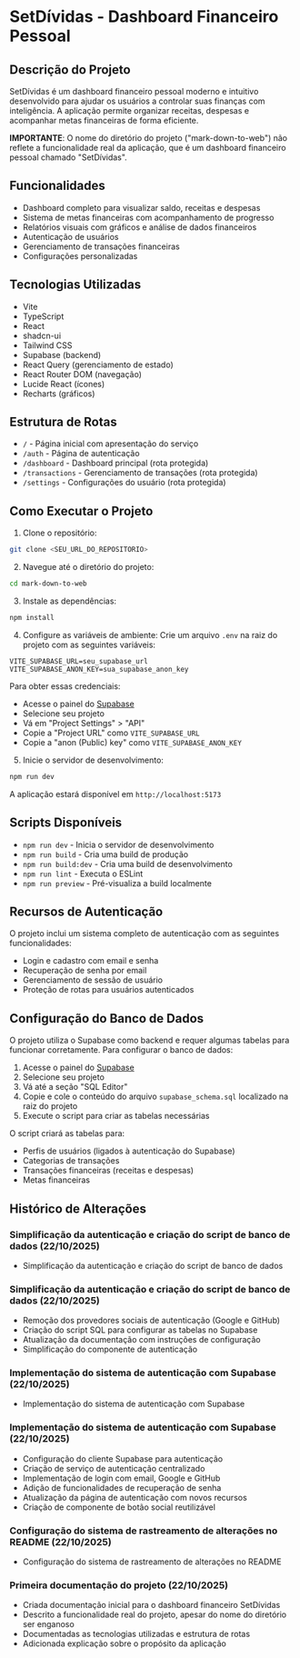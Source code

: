 # SetDívidas - Dashboard Financeiro Pessoal

## Descrição do Projeto
SetDívidas é um dashboard financeiro pessoal moderno e intuitivo desenvolvido para ajudar os usuários a controlar suas finanças com inteligência. A aplicação permite organizar receitas, despesas e acompanhar metas financeiras de forma eficiente.

**IMPORTANTE**: O nome do diretório do projeto ("mark-down-to-web") não reflete a funcionalidade real da aplicação, que é um dashboard financeiro pessoal chamado "SetDívidas".

## Funcionalidades
- Dashboard completo para visualizar saldo, receitas e despesas
- Sistema de metas financeiras com acompanhamento de progresso
- Relatórios visuais com gráficos e análise de dados financeiros
- Autenticação de usuários
- Gerenciamento de transações financeiras
- Configurações personalizadas

## Tecnologias Utilizadas
- Vite
- TypeScript
- React
- shadcn-ui
- Tailwind CSS
- Supabase (backend)
- React Query (gerenciamento de estado)
- React Router DOM (navegação)
- Lucide React (ícones)
- Recharts (gráficos)

## Estrutura de Rotas
- `/` - Página inicial com apresentação do serviço
- `/auth` - Página de autenticação
- `/dashboard` - Dashboard principal (rota protegida)
- `/transactions` - Gerenciamento de transações (rota protegida)
- `/settings` - Configurações do usuário (rota protegida)

## Como Executar o Projeto

1. Clone o repositório:
```sh
git clone <SEU_URL_DO_REPOSITORIO>
```

2. Navegue até o diretório do projeto:
```sh
cd mark-down-to-web
```

3. Instale as dependências:
```sh
npm install
```

4. Configure as variáveis de ambiente:
Crie um arquivo `.env` na raiz do projeto com as seguintes variáveis:

```env
VITE_SUPABASE_URL=seu_supabase_url
VITE_SUPABASE_ANON_KEY=sua_supabase_anon_key
```

Para obter essas credenciais:
   - Acesse o painel do [Supabase](https://app.supabase.com/)
   - Selecione seu projeto
   - Vá em "Project Settings" > "API"
   - Copie a "Project URL" como `VITE_SUPABASE_URL`
   - Copie a "anon (Public) key" como `VITE_SUPABASE_ANON_KEY`

5. Inicie o servidor de desenvolvimento:
```sh
npm run dev
```

A aplicação estará disponível em `http://localhost:5173`

## Scripts Disponíveis
- `npm run dev` - Inicia o servidor de desenvolvimento
- `npm run build` - Cria uma build de produção
- `npm run build:dev` - Cria uma build de desenvolvimento
- `npm run lint` - Executa o ESLint
- `npm run preview` - Pré-visualiza a build localmente

## Recursos de Autenticação

O projeto inclui um sistema completo de autenticação com as seguintes funcionalidades:

- Login e cadastro com email e senha
- Recuperação de senha por email
- Gerenciamento de sessão de usuário
- Proteção de rotas para usuários autenticados

## Configuração do Banco de Dados

O projeto utiliza o Supabase como backend e requer algumas tabelas para funcionar corretamente. Para configurar o banco de dados:

1. Acesse o painel do [Supabase](https://app.supabase.com/)
2. Selecione seu projeto
3. Vá até a seção "SQL Editor"
4. Copie e cole o conteúdo do arquivo `supabase_schema.sql` localizado na raiz do projeto
5. Execute o script para criar as tabelas necessárias

O script criará as tabelas para:
- Perfis de usuários (ligados à autenticação do Supabase)
- Categorias de transações
- Transações financeiras (receitas e despesas)
- Metas financeiras

## Histórico de Alterações

### Simplificação da autenticação e criação do script de banco de dados (22/10/2025)
- Simplificação da autenticação e criação do script de banco de dados


### Simplificação da autenticação e criação do script de banco de dados (22/10/2025)
- Remoção dos provedores sociais de autenticação (Google e GitHub)
- Criação do script SQL para configurar as tabelas no Supabase
- Atualização da documentação com instruções de configuração
- Simplificação do componente de autenticação

### Implementação do sistema de autenticação com Supabase (22/10/2025)
- Implementação do sistema de autenticação com Supabase


### Implementação do sistema de autenticação com Supabase (22/10/2025)
- Configuração do cliente Supabase para autenticação
- Criação de serviço de autenticação centralizado
- Implementação de login com email, Google e GitHub
- Adição de funcionalidades de recuperação de senha
- Atualização da página de autenticação com novos recursos
- Criação de componente de botão social reutilizável

### Configuração do sistema de rastreamento de alterações no README (22/10/2025)
- Configuração do sistema de rastreamento de alterações no README


### Primeira documentação do projeto (22/10/2025)
- Criada documentação inicial para o dashboard financeiro SetDívidas
- Descrito a funcionalidade real do projeto, apesar do nome do diretório ser enganoso
- Documentadas as tecnologias utilizadas e estrutura de rotas
- Adicionada explicação sobre o propósito da aplicação